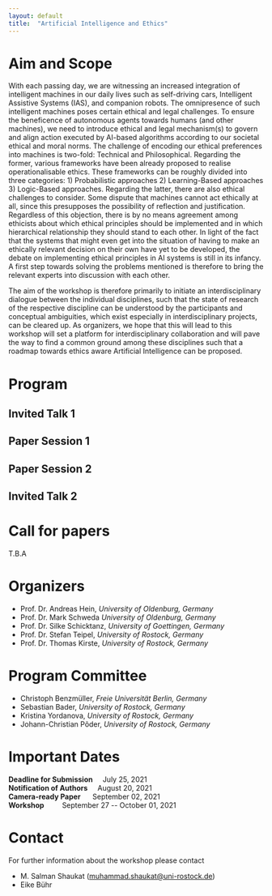 ```yaml
---
layout: default
title:  "Artificial Intelligence and Ethics"
---
```


# Aim and Scope

With each passing day, we are witnessing an increased integration of intelligent machines in our daily lives such as self-driving cars, Intelligent Assistive Systems (IAS), and companion robots. The omnipresence of such intelligent machines poses certain ethical and legal challenges. To ensure the beneficence of autonomous agents towards humans (and other machines), we need to introduce ethical and legal mechanism(s) to govern and align action executed by AI-based algorithms according to our societal ethical and moral norms. The challenge of encoding our ethical preferences into machines is two-fold: Technical and Philosophical. Regarding the former, various frameworks have been already proposed to realise operationalisable ethics. These frameworks can be roughly divided into three categories: 1) Probabilistic approaches 2) Learning-Based approaches 3) Logic-Based approaches. Regarding the latter, there are also ethical challenges to consider. Some dispute that machines cannot act ethically at all, since this presupposes the possibility of reflection and justification. Regardless of this objection, there is by no means agreement among ethicists about which ethical principles should be implemented and in which hierarchical relationship they should stand to each other. In light of the fact that the systems that might even get into the situation of having to make an ethically relevant decision on their own have yet to be developed, the debate on implementing ethical principles in AI systems is still in its infancy. A first step towards solving the problems mentioned is therefore to bring the relevant experts into discussion with each other.

The aim of the workshop is therefore primarily to initiate an interdisciplinary dialogue between the individual disciplines, such that the state of research of the respective discipline can be understood by the participants and conceptual ambiguities, which exist especially in interdisciplinary projects, can be cleared up. As organizers, we hope that this will lead to this workshop will set a platform for interdisciplinary collaboration and will pave the way to find a common ground among these disciplines such that a roadmap towards ethics aware Artificial Intelligence can be proposed.


# Program

## Invited Talk 1
## Paper Session 1
## Paper Session 2
## Invited Talk 2

# Call for papers
T.B.A

# Organizers

- Prof. Dr. Andreas Hein, *University of Oldenburg, Germany*
- Prof. Dr. Mark Schweda *University of Oldenburg, Germany*
- Prof. Dr. Silke Schicktanz, *University of Goettingen, Germany*
- Prof. Dr. Stefan Teipel, *University of Rostock, Germany*
- Prof. Dr. Thomas Kirste, *University of Rostock, Germany*


# Program Committee
- Christoph Benzmüller, *Freie Universität Berlin, Germany*
- Sebastian Bader, *University of Rostock, Germany*
- Kristina Yordanova, *University of Rostock, Germany*
- Johann-Christian Põder, *University of Rostock, Germany*

# Important Dates

**Deadline for Submission**	&nbsp; &nbsp;	 July 25, 2021  
**Notification of Authors**	        &nbsp; &nbsp;	 August 20, 2021  
**Camera-ready Paper**	        &nbsp;&nbsp; &nbsp;	 September 02, 2021  
**Workshop**	                       &nbsp;&nbsp;&nbsp;&nbsp;&nbsp; &nbsp;	 September 27 -- October 01, 2021


# Contact

For further information about the workshop please contact
- M. Salman Shaukat (muhammad.shaukat@uni-rostock.de)
- Eike Bühr

